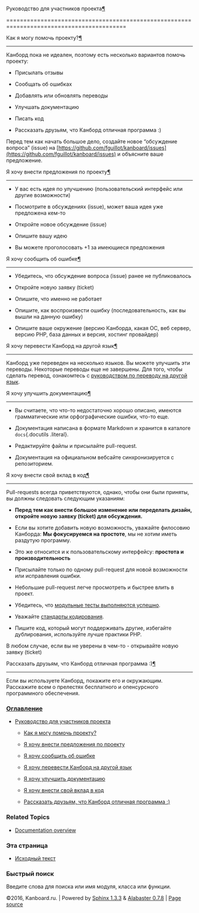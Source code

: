 Руководство для участников проекта[¶](#contributor-guidelines "Ссылка на этот заголовок")

=========================================================================================



Как я могу помочь проекту?[¶](#how-can-i-help "Ссылка на этот заголовок")

-------------------------------------------------------------------------



Канборд пока не идеален, поэтому есть несколько вариантов помочь проекту:



-   Присылать отзывы



-   Сообщать об ошибках



-   Добавлять или обновлять переводы



-   Улучшать документацию



-   Писать код



-   Рассказать друзьям, что Канборд отличная программа :)



Перед тем как начать большое дело, создайте новое “обсуждение вопроса” (issue) на [https://github.com/fguillot/kanboard/issues](https://github.com/fguillot/kanboard/issues) и объясните ваше предложение.



Я хочу внести предложения по проекту[¶](#i-want-to-give-feedback "Ссылка на этот заголовок")

--------------------------------------------------------------------------------------------



-   У вас есть идея по улучшению (пользовательский интерфейс или другие возможности)



-   Посмотрите в обсуждениях (issue), может ваша идея уже предложена кем-то



-   Откройте новое обсуждение (issue)



-   Опишите вашу идею



-   Вы можете проголосовать +1 за имеющиеся предложения



Я хочу сообщить об ошибке[¶](#i-want-to-report-a-bug "Ссылка на этот заголовок")

--------------------------------------------------------------------------------



-   Убедитесь, что обсуждение вопроса (issue) ранее не публиковалось



-   Откройте новую заявку (ticket)



-   Опишите, что именно не работает



-   Опишите, как воспроизвести ошибку (последовательность, как вы вышли на данную ошибку)



-   Опишите ваше окружение (версию Канборда, какая ОС, веб сервер, версию PHP, база данных и версия, хостинг провайдер)



Я хочу перевести Канборд на другой язык[¶](#i-want-to-translate-kanboard "Ссылка на этот заголовок")

----------------------------------------------------------------------------------------------------



Канборд уже переведен на несколько языков. Вы можете улучшить эти переводы. Некоторые переводы еще не завершены. Для того, чтобы сделать перевод, ознакомтесь с [руководством по переводу на другой язык](translations.markdown).



Я хочу улучшить документацию[¶](#i-want-to-improve-the-documentation "Ссылка на этот заголовок")

------------------------------------------------------------------------------------------------



-   Вы считаете, что что-то недостаточно хорошо описано, имеются грамматические или орфографические ошибки, что-то еще.



-   Документация написана в формате Markdown и хранится в каталоге `docs`{.docutils .literal}.



-   Редактируйте файлы и присылайте pull-request.



-   Документация на официальном вебсайте синхронизируется с репозиторием.



Я хочу внести свой вклад в код[¶](#i-want-to-contribute-to-the-code "Ссылка на этот заголовок")

-----------------------------------------------------------------------------------------------



Pull-requests всегда приветствуются, однако, чтобы они были приняты, вы должны следовать следующим указаниям:



-   **Перед тем как внести большое изменение или переделать дизайн, откройте новую заявку (ticket) для обсуждения.**



-   Если вы хотите добавить новую возможность, уважайте филосовию Канборда: **Мы фокусируемся на простоте**, мы не хотим иметь раздутую программу.



-   Это же относится и к пользовательскому интерфейсу: **простота и производительность**



-   Присылайте только по одному pull-request для новой возможности или исправления ошибки.



-   Небольшие pull-request легче просмотреть и быстрее влить в проект.



-   Убедитесь, что [модульные тесты выполняются успешно](tests.markdown).



-   Уважайте [стандарты кодирования](coding-standards.markdown).



-   Пишите код, который могут поддерживать другие, избегайте дублирования, используйте лучше практики PHP.



В любом случае, если вы не уверены в чем-то - открывайте новую заявку (ticket)



Рассказать друзьям, что Канборд отличная программа :)[¶](#tell-your-friends-that-kanboard-is-awesome "Ссылка на этот заголовок")

--------------------------------------------------------------------------------------------------------------------------------



Если вы используете Канборд, покажите его и окружающим. Расскажите всем о прелестях бесплатного и опенсурсного программного обеспечения.



### [Оглавление](index.markdown)



-   [Руководство для участников проекта](#)

    -   [Как я могу помочь проекту?](#how-can-i-help)

    -   [Я хочу внести предложения по проекту](#i-want-to-give-feedback)

    -   [Я хочу сообщить об ошибке](#i-want-to-report-a-bug)

    -   [Я хочу перевести Канборд на другой язык](#i-want-to-translate-kanboard)

    -   [Я хочу улучшить документацию](#i-want-to-improve-the-documentation)

    -   [Я хочу внести свой вклад в код](#i-want-to-contribute-to-the-code)

    -   [Рассказать друзьям, что Канборд отличная программа :)](#tell-your-friends-that-kanboard-is-awesome)



### Related Topics



-   [Documentation overview](index.markdown)



### Эта страница



-   [Исходный текст](_sources/contributing.txt)



### Быстрый поиск



Введите слова для поиска или имя модуля, класса или функции.



©2016, Kanboard.ru. | Powered by [Sphinx 1.3.3](http://sphinx-doc.org/) & [Alabaster 0.7.8](https://github.com/bitprophet/alabaster) | [Page source](_sources/contributing.txt)

